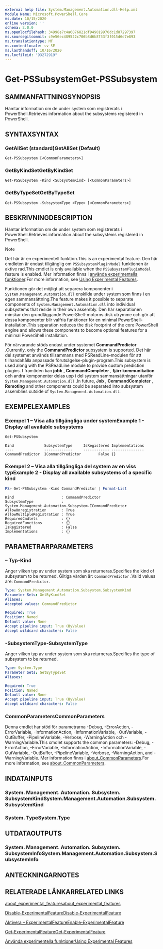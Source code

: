 ```yaml
---
external help file: System.Management.Automation.dll-Help.xml
Module Name: Microsoft.PowerShell.Core
ms.date: 10/15/2020
online version: ''
schema: 2.0.0
ms.openlocfilehash: 34998e7c4a6876821df949019970dc1d87297397
ms.sourcegitcommit: c9e56ec489522c706b8d6b8733f3f015d6d7e893
ms.translationtype: MT
ms.contentlocale: sv-SE
ms.lasthandoff: 10/16/2020
ms.locfileid: "93272919"
---
```

# <span data-ttu-id="83561-101">Get-PSSubsystem</span><span class="sxs-lookup"><span data-stu-id="83561-101">Get-PSSubsystem</span></span>

## <span data-ttu-id="83561-102">SAMMANFATTNING</span><span class="sxs-lookup"><span data-stu-id="83561-102">SYNOPSIS</span></span>
<span data-ttu-id="83561-103">Hämtar information om de under system som registrerats i PowerShell.</span><span class="sxs-lookup"><span data-stu-id="83561-103">Retrieves information about the subsystems registered in PowerShell.</span></span>

## <span data-ttu-id="83561-104">SYNTAX</span><span class="sxs-lookup"><span data-stu-id="83561-104">SYNTAX</span></span>

### <span data-ttu-id="83561-105">GetAllSet (standard)</span><span class="sxs-lookup"><span data-stu-id="83561-105">GetAllSet (Default)</span></span>

```
Get-PSSubsystem [<CommonParameters>]
```

### <span data-ttu-id="83561-106">GetByKindSet</span><span class="sxs-lookup"><span data-stu-id="83561-106">GetByKindSet</span></span>

```
Get-PSSubsystem -Kind <SubsystemKind> [<CommonParameters>]
```

### <span data-ttu-id="83561-107">GetByTypeSet</span><span class="sxs-lookup"><span data-stu-id="83561-107">GetByTypeSet</span></span>

```
Get-PSSubsystem -SubsystemType <Type> [<CommonParameters>]
```

## <span data-ttu-id="83561-108">BESKRIVNING</span><span class="sxs-lookup"><span data-stu-id="83561-108">DESCRIPTION</span></span>

<span data-ttu-id="83561-109">Hämtar information om de under system som registrerats i PowerShell.</span><span class="sxs-lookup"><span data-stu-id="83561-109">Retrieves information about the subsystems registered in PowerShell.</span></span>

> [!NOTE]
> <span data-ttu-id="83561-110">Det här är en experimentell funktion.</span><span class="sxs-lookup"><span data-stu-id="83561-110">This is an experimental feature.</span></span> <span data-ttu-id="83561-111">Den här cmdleten är endast tillgänglig om `PSSubsystemPluginModel` funktionen är aktive rad.</span><span class="sxs-lookup"><span data-stu-id="83561-111">This cmdlet is only available when the `PSSubsystemPluginModel` feature is enabled.</span></span> <span data-ttu-id="83561-112">Mer information finns i [använda experimentella funktioner](/powershell/scripting/learn/experimental-features).</span><span class="sxs-lookup"><span data-stu-id="83561-112">For more information, see [Using Experimental Features](/powershell/scripting/learn/experimental-features).</span></span>

<span data-ttu-id="83561-113">Funktionen gör det möjligt att separera komponenter i `System.Management.Automation.dll` enskilda under system som finns i en egen sammansättning.</span><span class="sxs-lookup"><span data-stu-id="83561-113">The feature makes it possible to separate components of `System.Management.Automation.dll` into individual subsystems that reside in their own assembly.</span></span> <span data-ttu-id="83561-114">Den här separationen minskar den grundläggande PowerShell-motorns disk utrymme och gör att dessa komponenter blir valfria funktioner för en minimal PowerShell-installation.</span><span class="sxs-lookup"><span data-stu-id="83561-114">This separation reduces the disk footprint of the core PowerShell engine and allows these components to become optional features for a minimal PowerShell installation.</span></span>

<span data-ttu-id="83561-115">För närvarande stöds endast under systemet **CommandPredictor** .</span><span class="sxs-lookup"><span data-stu-id="83561-115">Currently, only the **CommandPredictor** subsystem is supported.</span></span> <span data-ttu-id="83561-116">Det här del systemet används tillsammans med PSReadLine-modulen för att tillhandahålla anpassade förutsägelse-plugin-program.</span><span class="sxs-lookup"><span data-stu-id="83561-116">This subsystem is used along with the PSReadLine module to provide custom prediction plugins.</span></span> <span data-ttu-id="83561-117">I framtiden kan **jobb** , **CommandCompleter** , **fjärr kommunikation** och andra komponenter delas upp i del system sammansättningar utanför `System.Management.Automation.dll` .</span><span class="sxs-lookup"><span data-stu-id="83561-117">In future, **Job** , **CommandCompleter** , **Remoting** and other components could be separated into subsystem assemblies outside of `System.Management.Automation.dll`.</span></span>

## <span data-ttu-id="83561-118">EXEMPEL</span><span class="sxs-lookup"><span data-stu-id="83561-118">EXAMPLES</span></span>

### <span data-ttu-id="83561-119">Exempel 1 – Visa alla tillgängliga under system</span><span class="sxs-lookup"><span data-stu-id="83561-119">Example 1 - Display all available subsystems</span></span>

```powershell
Get-PSSubsystem
```

```Output
Kind              SubsystemType     IsRegistered Implementations
----              -------------     ------------ ---------------
CommandPredictor  ICommandPredictor        False {}
```

### <span data-ttu-id="83561-120">Exempel 2 – Visa alla tillgängliga del system av en viss typ</span><span class="sxs-lookup"><span data-stu-id="83561-120">Example 2 - Display all available subsystems of a specific kind</span></span>

```powershell
PS> Get-PSSubsystem -Kind CommandPredictor | Format-List
```

```Output
Kind                      : CommandPredictor
SubsystemType             : System.Management.Automation.Subsystem.ICommandPredictor
AllowUnregistration       : True
AllowMultipleRegistration : True
RequiredCmdlets           : {}
RequiredFunctions         : {}
IsRegistered              : False
Implementations           : {}
```

## <span data-ttu-id="83561-121">PARAMETRAR</span><span class="sxs-lookup"><span data-stu-id="83561-121">PARAMETERS</span></span>

### <span data-ttu-id="83561-122">– Typ</span><span class="sxs-lookup"><span data-stu-id="83561-122">-Kind</span></span>


<span data-ttu-id="83561-123">Anger vilken typ av under system som ska returneras.</span><span class="sxs-lookup"><span data-stu-id="83561-123">Specifies the kind of subsystem to be returned.</span></span> <span data-ttu-id="83561-124">Giltiga värden är: `CommandPredictor` .</span><span class="sxs-lookup"><span data-stu-id="83561-124">Valid values are: `CommandPredictor`.</span></span>

```yaml
Type: System.Management.Automation.Subsystem.SubsystemKind
Parameter Sets: GetByKindSet
Aliases:
Accepted values: CommandPredictor

Required: True
Position: Named
Default value: None
Accept pipeline input: True (ByValue)
Accept wildcard characters: False
```

### <span data-ttu-id="83561-125">-SubsystemType</span><span class="sxs-lookup"><span data-stu-id="83561-125">-SubsystemType</span></span>

<span data-ttu-id="83561-126">Anger vilken typ av under system som ska returneras.</span><span class="sxs-lookup"><span data-stu-id="83561-126">Specifies the type of subsystem to be returned.</span></span>

```yaml
Type: System.Type
Parameter Sets: GetByTypeSet
Aliases:

Required: True
Position: Named
Default value: None
Accept pipeline input: True (ByValue)
Accept wildcard characters: False
```

### <span data-ttu-id="83561-127">CommonParameters</span><span class="sxs-lookup"><span data-stu-id="83561-127">CommonParameters</span></span>

<span data-ttu-id="83561-128">Denna cmdlet har stöd för parametrarna -Debug, -ErrorAction, -ErrorVariable, -InformationAction, -InformationVariable, -OutVariable, -OutBuffer, -PipelineVariable, -Verbose, -WarningAction och -WarningVariable.</span><span class="sxs-lookup"><span data-stu-id="83561-128">This cmdlet supports the common parameters: -Debug, -ErrorAction, -ErrorVariable, -InformationAction, -InformationVariable, -OutVariable, -OutBuffer, -PipelineVariable, -Verbose, -WarningAction, and -WarningVariable.</span></span> <span data-ttu-id="83561-129">Mer information finns i [about_CommonParameters](http://go.microsoft.com/fwlink/?LinkID=113216).</span><span class="sxs-lookup"><span data-stu-id="83561-129">For more information, see [about_CommonParameters](http://go.microsoft.com/fwlink/?LinkID=113216).</span></span>

## <span data-ttu-id="83561-130">INDATA</span><span class="sxs-lookup"><span data-stu-id="83561-130">INPUTS</span></span>

### <span data-ttu-id="83561-131">System. Management. Automation. Subsystem. SubsystemKind</span><span class="sxs-lookup"><span data-stu-id="83561-131">System.Management.Automation.Subsystem.SubsystemKind</span></span>

### <span data-ttu-id="83561-132">System. Type</span><span class="sxs-lookup"><span data-stu-id="83561-132">System.Type</span></span>

## <span data-ttu-id="83561-133">UTDATA</span><span class="sxs-lookup"><span data-stu-id="83561-133">OUTPUTS</span></span>

### <span data-ttu-id="83561-134">System. Management. Automation. Subsystem. SubsystemInfo</span><span class="sxs-lookup"><span data-stu-id="83561-134">System.Management.Automation.Subsystem.SubsystemInfo</span></span>

## <span data-ttu-id="83561-135">ANTECKNINGAR</span><span class="sxs-lookup"><span data-stu-id="83561-135">NOTES</span></span>

## <span data-ttu-id="83561-136">RELATERADE LÄNKAR</span><span class="sxs-lookup"><span data-stu-id="83561-136">RELATED LINKS</span></span>

[<span data-ttu-id="83561-137">about_experimental_features</span><span class="sxs-lookup"><span data-stu-id="83561-137">about_experimental_features</span></span>](about/about_experimental_features.md)

[<span data-ttu-id="83561-138">Disable-ExperimentalFeature</span><span class="sxs-lookup"><span data-stu-id="83561-138">Disable-ExperimentalFeature</span></span>](Disable-ExperimentalFeature.md)

[<span data-ttu-id="83561-139">Aktivera – ExperimentalFeature</span><span class="sxs-lookup"><span data-stu-id="83561-139">Enable-ExperimentalFeature</span></span>](Get-ExperimentalFeature.md)

[<span data-ttu-id="83561-140">Get-ExperimentalFeature</span><span class="sxs-lookup"><span data-stu-id="83561-140">Get-ExperimentalFeature</span></span>](Get-ExperimentalFeature.md)

[<span data-ttu-id="83561-141">Använda experimentella funktioner</span><span class="sxs-lookup"><span data-stu-id="83561-141">Using Experimental Features</span></span>](/powershell/scripting/learn/experimental-features)

